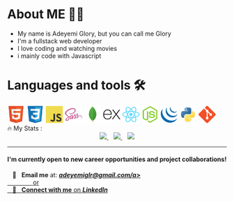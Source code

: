 # About ME :man_technologist:
- My name is Adeyemi Glory, but you can call me Glory
- I'm a fullstack web developer
- I love coding and watching movies
- i mainly code with Javascript

# Languages and tools :hammer_and_wrench:
<div>
  <img src='https://github.com/devicons/devicon/blob/master/icons/html5/html5-original.svg' als='html' width='40px' height='40px'  />
  <img src='https://github.com/devicons/devicon/blob/master/icons/css3/css3-original.svg' als='css' width='40px' height='40px'  />
  <img src='https://github.com/devicons/devicon/blob/master/icons/javascript/javascript-original.svg' als='js' width='40px' height='40px'  />
  <img src='https://github.com/devicons/devicon/blob/master/icons/sass/sass-original.svg' als='sass' width='40px' height='40px'  />
  <img src='https://github.com/devicons/devicon/blob/master/icons/mongodb/mongodb-original.svg' als='mongoDB' width='40px' height='40px'  />
  <img src='https://github.com/devicons/devicon/blob/master/icons/express/express-original.svg' als='express' width='40px' height='40px'  />
  <img src='https://github.com/devicons/devicon/blob/master/icons/react/react-original.svg' als='react' width='40px' height='40px'  />
  <img src='https://github.com/devicons/devicon/blob/master/icons/nodejs/nodejs-original.svg' als='node' width='40px' height='40px'  />
  <img src='https://github.com/devicons/devicon/blob/master/icons/jquery/jquery-original.svg' als='jquery' width='40px' height='40px'  />
  <img src='https://github.com/devicons/devicon/blob/master/icons/python/python-original.svg' als='python' width='40px' height='40px'  />
   <img src='https://github.com/devicons/devicon/blob/master/icons/git/git-original.svg' als='git' width='40px' height='40px'  />
  </div
  
# :fire: My Stats :

<div align='center'>
  <a href="https://github.com/mmpacker/github-readme-stats">
    <img height=200 src="https://github-readme-stats.vercel.app/api?username=Glory135&theme=vision-friendly-dark&show_icons=true" />
  </a>&nbsp&nbsp
  <a href="https://git.io/streak-stats">
    <img height=200 src="http://github-readme-streak-stats.herokuapp.com?user=Glory135&theme=dark&background=000000" />
  </a>&nbsp&nbsp
  <a href="https://github.com/mmpacker/github-readme-stats">
    <img height=200 src="https://github-readme-stats.vercel.app/api/top-langs/?username=Glory135&theme=vision-friendly-dark" />
  </a>
</div>

<hr/>

<h4>I'm currently open to new career opportunities and project collaborations!</h4>

<div>
  <span>&nbsp&nbsp&nbsp📧&nbsp&nbsp&nbsp<strong>Email me</strong> at: <strong><em><a href='mailto: adeyemiglr@gmail.com'>adeyemiglr@gmail.com/a></em></strong></span><br>
  <span>&nbsp&nbsp&nbsp&nbsp&nbsp&nbsp&nbsp&nbsp&nbsp&nbsp&nbsp&nbsp&nbsp&nbsp&nbspor</span><br>
  <span>&nbsp&nbsp&nbsp🔗&nbsp&nbsp&nbsp<strong>Connect with me</strong> on <strong><em><a href='https://www.linkedin.com/in/glory-adeyinka-89b680228/'>LinkedIn</a></em></strong></span>
</div>
